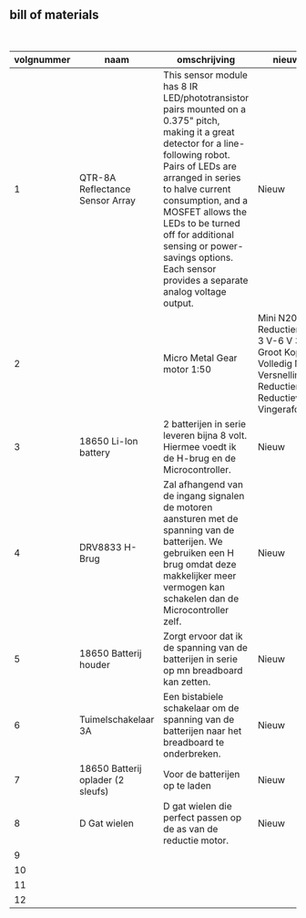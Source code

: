 ## bill of materials
<br />

|volgnummer|naam|omschrijving|nieuw/recup|kostprijs/stuk|aantal|subtotaal|
|----------|----|------------|-----------|---------|------|---------|
|         1| QTR-8A Reflectance Sensor Array   |     This sensor module has 8 IR LED/phototransistor pairs mounted on a 0.375" pitch, making it a great detector for a line-following robot. Pairs of LEDs are arranged in series to halve current consumption, and a MOSFET allows the LEDs to be turned off for additional sensing or power-savings options. Each sensor provides a separate analog voltage output.       |    Nieuw       |     9,95$/piece       |   1   |     9.95$    |
|         2|    |   Micro Metal Gear motor 1:50         |   Mini N20 Reductiemotor DC 3 V-6 V 330 RPM Groot Koppel Volledig Metalen Versnellingsbak Reductiemotor 1:50 Reductieverhouding Vingerafdrukslot        |     Nieuw         |  €1.34/piece    |   2      | 2,68
|         3|  18650 Li-Ion battery    |    2 batterijen in serie leveren bijna 8 volt. Hiermee voedt ik de H-brug en de Microcontroller.        |    Nieuw       |    €2,02/piece          |   2   |     €4,08    |
|         4| DRV8833 H-Brug   |    Zal afhangend van de ingang signalen de motoren aansturen met de spanning van de batterijen. We gebruiken een H brug omdat deze makkelijker meer vermogen kan schakelen dan de Microcontroller zelf.        |  Nieuw         |   €1,79/piece           |  1    |   €1,79      |
|         5| 18650 Batterij houder    |     Zorgt ervoor dat ik de spanning van de batterijen in serie op mn breadboard kan zetten.       |  Nieuw         |       €1,39/piece      |  1    |    €1,39     |
|         6|  Tuimelschakelaar 3A  |  Een bistabiele schakelaar om de spanning van de batterijen naar het breadboard te onderbreken.          |    Nieuw       |    €0,18/piece          |   10   |    €1,80     |
|         7|   18650 Batterij oplader (2 sleufs) |    Voor de batterijen op te laden        |      Nieuw     |    €1,92/piece          |   1   |  €1.92       |
|         8|  D Gat wielen  | D gat wielen die perfect passen op de as van de reductie motor.           |      Nieuw     |   €0,39/piece           |  10    |      €3,89  |
|         9|    |            |           |              |      |         |
|         10|    |            |           |              |      |         |
|         11|    |            |           |              |      |         |
|         12|    |            |           |              |      |         |

